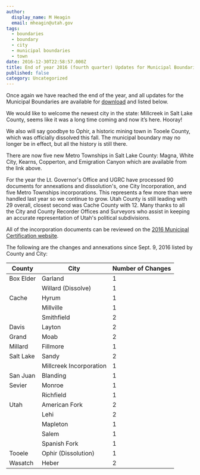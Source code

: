 ```yaml
---
author:
  display_name: M Heagin
  email: mheagin@utah.gov
tags:
  - boundaries
  - boundary
  - city
  - municipal boundaries
  - town
date: 2016-12-30T22:58:57.000Z
title: End of year 2016 (fourth quarter) Updates for Municipal Boundaries
published: false
category: Uncategorized
---
```


Once again we have reached the end of the year, and all updates for the Municipal Boundaries are available for [download](/products/sgid/boundaries/municipal) and listed below.

We would like to welcome the newest city in the state: Millcreek in Salt Lake County, seems like it was a long time coming and now it’s here. Hooray!

We also will say goodbye to Ophir, a historic mining town in Tooele County, which was officially dissolved this fall. The municipal boundary may no longer be in effect, but all the history is still there.

There are now five new Metro Townships in Salt Lake County: Magna, White City, Kearns, Copperton, and Emigration Canyon which are available from the link above.

For the year the Lt. Governor's Office and UGRC have processed 90 documents for annexations and dissolution's, one City Incorporation, and five Metro Townships incorporations. This represents a few more than were handled last year so we continue to grow. Utah County is still leading with 29 overall, closest second was Cache County with 12. Many thanks to all the City and County Recorder Offices and Surveyors who assist in keeping an accurate representation of Utah's political subdivisions.

All of the incorporation documents can be reviewed on the [2016 Municipal Certification
website](https://municert.utah.gov/2016-certifications).

The following are the changes and annexations since Sept. 9, 2016 listed by County and City:

| County    | City                    | Number of Changes |
| --------- | ----------------------- | ----------------- |
| Box Elder | Garland                 | 1                 |
|           | Willard (Dissolve)      | 1                 |
| Cache     | Hyrum                   | 1                 |
|           | Millville               | 1                 |
|           | Smithfield              | 2                 |
| Davis     | Layton                  | 2                 |
| Grand     | Moab                    | 2                 |
| Millard   | Fillmore                | 1                 |
| Salt Lake | Sandy                   | 2                 |
|           | Millcreek Incorporation | 1                 |
| San Juan  | Blanding                | 1                 |
| Sevier    | Monroe                  | 1                 |
|           | Richfield               | 1                 |
| Utah      | American Fork           | 2                 |
|           | Lehi                    | 2                 |
|           | Mapleton                | 1                 |
|           | Salem                   | 1                 |
|           | Spanish Fork            | 1                 |
| Tooele    | Ophir (Dissolution)     | 1                 |
| Wasatch   | Heber                   | 2                 |
